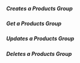 ##### Creates a Products Group



##### Get a Products Group




##### Updates a Products Group



##### Deletes a Products Group     